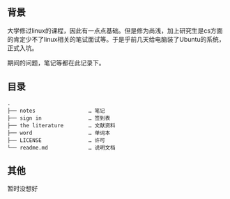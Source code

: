 ## 背景

大学修过linux的课程，因此有一点点基础。但是修为尚浅，加上研究生是cs方面的肯定少不了linux相关的笔试面试等。于是乎前几天给电脑装了Ubuntu的系统，正式入坑。

期间的问题，笔记等都在此记录下。

## 目录

```
.
├── notes                 … 笔记    
├── sign in               … 签到表 
├── the literature        … 文献资料 
├── word                  … 单词本   
├── LICENSE               … 许可
└── readme.md             … 说明文档
```
## 其他

暂时没想好